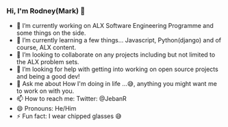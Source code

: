 ### Hi, I'm Rodney(Mark) 👋


- 🔭 I’m currently working on ALX Software Engineering Programme and some things on the side.
- 🌱 I’m currently learning a few things... Javascript, Python(django) and of course, ALX content.
- 👯 I’m looking to collaborate on any projects including but not limited to the ALX problem sets.
- 🤔 I’m looking for help with getting into working on open source projects and being a good dev!
- 💬 Ask me about How I'm doing in life ...😅, anything you might want me to work on with you.
- 📫 How to reach me: Twitter: @JebanR
- 😄 Pronouns: He/Him
- ⚡ Fun fact: I wear chipped glasses 😅


